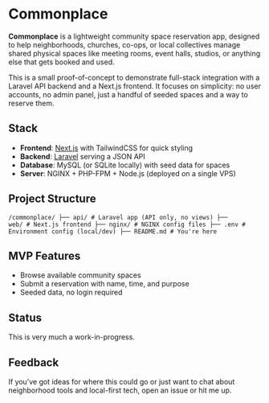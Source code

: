 # Commonplace

**Commonplace** is a lightweight community space reservation app, designed to help neighborhoods, churches, co-ops, or local collectives manage shared physical spaces like meeting rooms, event halls, studios, or anything else that gets booked and used.

This is a small proof-of-concept to demonstrate full-stack integration with a Laravel API backend and a Next.js frontend. It focuses on simplicity: no user accounts, no admin panel, just a handful of seeded spaces and a way to reserve them.


## Stack

- **Frontend**: [Next.js](https://nextjs.org/) with TailwindCSS for quick styling  
- **Backend**: [Laravel](https://laravel.com/) serving a JSON API  
- **Database**: MySQL (or SQLite locally) with seed data for spaces  
- **Server**: NGINX + PHP-FPM + Node.js (deployed on a single VPS)


## Project Structure

<code>/commonplace/
├── api/              # Laravel app (API only, no views)
├── web/              # Next.js frontend
├── nginx/            # NGINX config files
├── .env              # Environment config (local/dev)
├── README.md         # You're here</code>


## MVP Features

- Browse available community spaces
- Submit a reservation with name, time, and purpose
- Seeded data, no login required
  

## Status

This is very much a work-in-progress.


## Feedback

If you’ve got ideas for where this could go or just want to chat about neighborhood tools and local-first tech, open an issue or hit me up.
